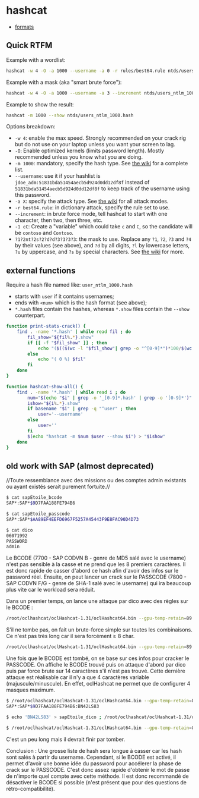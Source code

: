 # hashcat

* [formats](https://hashcat.net/wiki/doku.php?id=example_hashes)

## Quick RTFM

Example with a wordlist:

``` bash
hashcat -w 4 -O -a 1000 --username -a 0 -r rules/best64.rule ntds/users_ntlm_1000.hash wordlists/rockyou.txt
```

Example with a mask (aka "smart brute force"):

``` bash
hashcat -w 4 -O -a 1000 --username -a 3 --increment ntds/users_ntlm_1000.hash -1 cC -2 oO0 -3 ?d?s ?1?2nt?2s?2?d?d?3?3?3?3
```

Example to show the result:

``` bash
hashcat -m 1000 --show ntds/users_ntlm_1000.hash
```

Options breakdown:

* `-w 4`: enable the max speed. Strongly recommended on your crack rig but do not use on your laptop unless you want your screen to lag.
* `-O`: Enable optimized kernels (limits password length). Mostly recommended unless you know what you are doing.
* `-m 1000`: mandatory, specify the hash type. See [the wiki](https://hashcat.net/wiki/doku.php?id=example_hashes) for a complete list.
* `--username`: use it if your hashlist is `jdoe_adm:51831bda51454aecb5d924d0dd12df8f` instead of `51831bda51454aecb5d924d0dd12df8f` to keep track of the username using this password.
* `-a X`: specify the attack type. See [the wiki](https://hashcat.net/wiki/doku.php?id=hashcat#supported_attack_modes) for all attack modes.
* `-r best64.rule`: in dictionary attack, specify the rule set to use.
* `--increment`: in brute force mode, tell hashcat to start with one character, then two, then three, etc.
* `-1 cC`: Create a "variable" which could take `c` and `C`, so the candidate will be `contoso` and `Contoso`.
* `?1?2nt?2s?2?d?d?3?3?3?3`: the mask to use. Replace any `?1`, `?2`, `?3` and `?4` by their values (see above), and `?d` by all digits, `?l` by lowercase letters, `?u` by uppercase, and `?s` by special characters. See [the wiki](https://hashcat.net/wiki/doku.php?id=mask_attack) for more.

## external functions

Require a hash file named like: `user_ntlm_1000.hash`

* starts with `user` if it contains usernames;
* ends with `<num>` which is the hash format (see above);
* `*.hash` files contain the hashes, whereas `*.show` files contain the `--show` counterpart.

``` bash
function print-stats-crack() {
    find . -name '*.hash' | while read fil ; do
        fil_show="${fil%.*}.show"
        if [[ -f "$fil_show" ]] ; then
            echo "($(($(wc -l "$fil_show"| grep -o "^[0-9]*")*100/$(wc -l "$fil" | grep -o "^[0-9]*"))) %) $fil"
        else
            echo "( 0 %) $fil"
        fi
    done
}

function hashcat-show-all() {
    find . -name '*.hash' | while read i ; do
        num="$(echo "$i" | grep -o '_[0-9]*.hash' | grep -o '[0-9]*')"
        ishow="${i%.*}.show"
        if basename "$i" | grep -q "^user" ; then
            user='--username'
        else
            user=''
        fi
        $(echo "hashcat -m $num $user --show $i") > "$ishow"
    done
}
```

## old work with SAP (almost deprecated)

//Toute ressemblance avec des missions ou des comptes admin existants ou ayant existés serait purement fortuite.//

``` bash
$ cat sapEtoile_bcode
SAP*:SAP*$9D7FAA188FE794B6

$ cat sapEtoile_passcode
SAP*:SAP*$AA89EF4EEFD6967F5257A45443F9E8FAC90D4D73

$ cat dico
06071992
PASSWORD
admin
```

Le BCODE (7700 - SAP CODVN B - genre de MD5 salé avec le username) n'est pas sensible à la casse et ne prend que les 8 premiers caractères. Il est donc rapide de casser d'abord ce hash afin d'avoir des infos sur le password réel. Ensuite, on peut lancer un crack sur le PASSCODE (7800 - SAP CODVN F/G - genre de SHA-1 salé avec le username) qui ira beaucoup plus vite car le workload sera réduit.

Dans un premier temps, on lance une attaque par dico avec des règles sur le BCODE :

``` bash
/root/oclhashcat/oclHashcat-1.31/oclHashcat64.bin --gpu-temp-retain=89 --gpu-temp-abort=95 --username -m 7700 -r rules/d3ad0ne.rule sapEtoile_bcode dico
```

S'il ne tombe pas, on fait un brute-force simple sur toutes les combinaisons. Ce n'est pas très long car il sera forcément ≥ 8 char.

``` bash
/root/oclhashcat/oclHashcat-1.31/oclHashcat64.bin --gpu-temp-retain=89 --gpu-temp-abort=95 --username -m 7700 --increment -a 3 sapEtoile_bcode -1 '?u?d?s' '?1?1?1?1?1?1?1?1'
```

Une fois que le BCODE est tombé, on se base sur ces infos pour cracker le PASSCODE. On affiche le BCODE trouvé puis on attaque d'abord par dico puis par force brute sur 14 caractères s'il n'est pas trouvé. Cette dernière attaque est réalisable car il n'y a que 4 caractères variable (majuscule/minuscule). En effet, oclHashcat ne permet que de configurer 4 masques maximum.

``` bash
$ /root/oclhashcat/oclHashcat-1.31/oclHashcat64.bin --gpu-temp-retain=89 --gpu-temp-abort=95 --username -m 7700 --show sapEtoile_bcode | tail -n +3
SAP*:SAP*$9D7FAA188FE794B6:BN42LS83

$ echo 'BN42LS83' > sapEtoile_dico ; /root/oclhashcat/oclHashcat-1.31/oclHashcat64.bin --gpu-temp-retain=89 --gpu-temp-abort=95 --username -m 7800 -r rules/d3ad0ne.rule sapEtoile_passcode sapEtoile_dico

$ /root/oclhashcat/oclHashcat-1.31/oclHashcat64.bin --gpu-temp-retain=89 --gpu-temp-abort=95 --username -m 7800 --increment -a 3 sapEtoile_passcode -1 bB -2 nN -3 lL -4 sS '?1?242?3?483?a?a?a?a?a?a'
```

C'est un peu long mais il devrait finir par tomber.

Conclusion : Une grosse liste de hash sera longue à casser car les hash sont salés à partir du username. Cependant, si le BCODE est activé, il permet d'avoir une bonne idée du password pour accélerer la phase de crack sur le PASSCODE. C'est donc assez rapide d'obtenir le mot de passe de n'importe quel compte avec cette méthode. Il est donc recommandé de désactiver le BCODE si possible (n'est présent que pour des questions de rétro-compatibilité).
